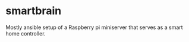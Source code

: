 # smartbrain
Mostly ansible setup of a Raspberry pi miniserver that serves as a smart home controller.
